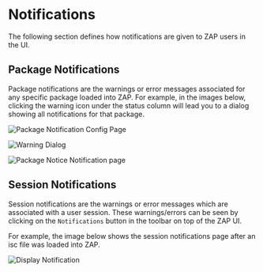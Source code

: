 # Notifications

The following section defines how notifications are given to ZAP users in the UI.

## Package Notifications
Package notifications are the warnings or error messages associated for any specific package loaded into ZAP.
For example, in the images below, clicking the warning icon under the status column will lead you to a dialog showing all notifications for that package.

![Package Notification Config Page](./resources/config-page.png)

![Warning Dialog](./resources/warning-dialog.png)

![Package Notice Notification page](./resources/package-notification.png)

## Session Notifications
Session notifications are the warnings or error messages which are associated with a user session. These warnings/errors can be seen by clicking on the `Notifications` button in the toolbar on top of the ZAP UI.

For example, the image below shows the session notifications page after an isc file was loaded into ZAP.

![Display Notification](./resources/display-notification.png)